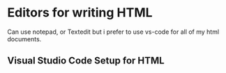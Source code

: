 # Editors for writing HTML

Can use notepad, or Textedit but i prefer to use vs-code for all of my html documents.

## Visual Studio Code Setup for HTML

